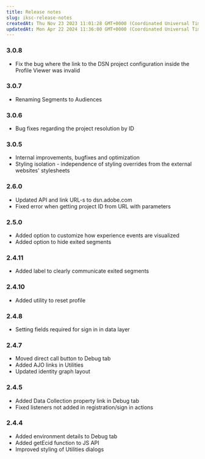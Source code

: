 ```yaml
---
title: Release notes
slug: iksc-release-notes
createdAt: Thu Nov 23 2023 11:01:28 GMT+0000 (Coordinated Universal Time)
updatedAt: Mon Apr 22 2024 11:36:00 GMT+0000 (Coordinated Universal Time)
---
```


### 3.0.8

- Fix the bug where the link to the DSN project configuration inside the Profile Viewer was invalid

### 3.0.7

- Renaming Segments to Audiences

### 3.0.6

- Bug fixes regarding the project resolution by ID

### 3.0.5

- Internal improvements, bugfixes and optimization
- Styling isolation - independence of styling overrides from the external websites' stylesheets

### 2.6.0

- Updated API and link URL-s to dsn.adobe.com
- Fixed error when getting project ID from URL with parameters

### 2.5.0

- Added option to customize how experience events are visualized
- Added option to hide exited segments

### 2.4.11

- Added label to clearly communicate exited segments

### 2.4.10

- Added utility to reset profile

### 2.4.8

- Setting fields required for sign in in data layer

### 2.4.7

- Moved direct call button to Debug tab
- Added AJO links in Utilities
- Updated identity graph layout

### 2.4.5

- Added Data Collection property link in Debug tab
- Fixed listeners not added in registration/sign in actions

### 2.4.4

- Added environment details to Debug tab
- Added getEcid function to JS API
- Improved styling of Utilities dialogs

